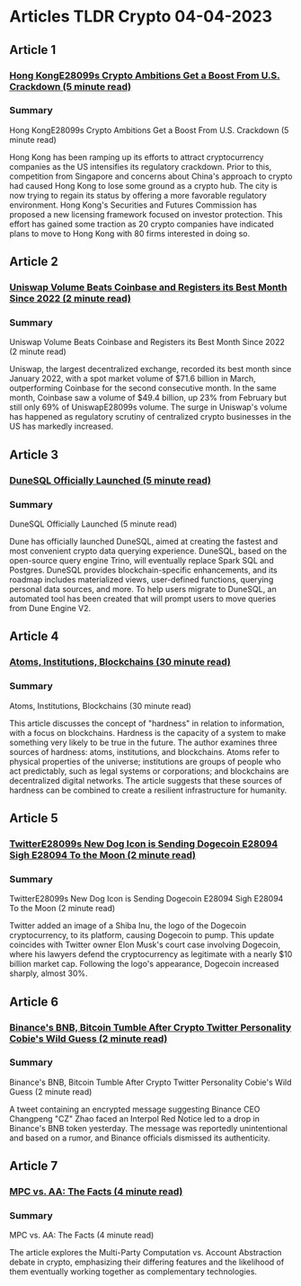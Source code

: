# Articles TLDR Crypto 04-04-2023

## Article 1
### [Hong KongE28099s Crypto Ambitions Get a Boost From U.S. Crackdown (5 minute read)](https://tldr.tech)
### Summary 
 Hong KongE28099s Crypto Ambitions Get a Boost From U.S. Crackdown (5 minute read)

Hong Kong has been ramping up its efforts to attract cryptocurrency companies as the US intensifies its regulatory crackdown. Prior to this, competition from Singapore and concerns about China's approach to crypto had caused Hong Kong to lose some ground as a crypto hub. The city is now trying to regain its status by offering a more favorable regulatory environment. Hong Kong's Securities and Futures Commission has proposed a new licensing framework focused on investor protection. This effort has gained some traction as 20 crypto companies have indicated plans to move to Hong Kong with 80 firms interested in doing so.

## Article 2
### [Uniswap Volume Beats Coinbase and Registers its Best Month Since 2022 (2 minute read)](https://tldr.tech)
### Summary 
 Uniswap Volume Beats Coinbase and Registers its Best Month Since 2022 (2 minute read)

Uniswap, the largest decentralized exchange, recorded its best month since January 2022, with a spot market volume of $71.6 billion in March, outperforming Coinbase for the second consecutive month. In the same month, Coinbase saw a volume of $49.4 billion, up 23% from February but still only 69% of UniswapE28099s volume. The surge in Uniswap's volume has happened as regulatory scrutiny of centralized crypto businesses in the US has markedly increased.

## Article 3
### [DuneSQL Officially Launched (5 minute read)](https://tldr.tech)
### Summary 
 DuneSQL Officially Launched (5 minute read)

Dune has officially launched DuneSQL, aimed at creating the fastest and most convenient crypto data querying experience. DuneSQL, based on the open-source query engine Trino, will eventually replace Spark SQL and Postgres. DuneSQL provides blockchain-specific enhancements, and its roadmap includes materialized views, user-defined functions, querying personal data sources, and more. To help users migrate to DuneSQL, an automated tool has been created that will prompt users to move queries from Dune Engine V2.

## Article 4
### [Atoms, Institutions, Blockchains (30 minute read)](https://tldr.tech)
### Summary 
 <span>Atoms, Institutions, Blockchains (30 minute read)

This article discusses the concept of "hardness" in relation to information, with a focus on blockchains. Hardness is the capacity of a system to make something very likely to be true in the future. The author examines three sources of hardness: atoms, institutions, and blockchains. Atoms refer to physical properties of the universe; institutions are groups of people who act predictably, such as legal systems or corporations; and blockchains are decentralized digital networks. The article suggests that these sources of hardness can be combined to create a resilient infrastructure for humanity.

## Article 5
### [TwitterE28099s New Dog Icon is Sending Dogecoin E28094 Sigh E28094 To the Moon (2 minute read)</strong>](https://tldr.tech)
### Summary 
 TwitterE28099s New Dog Icon is Sending Dogecoin E28094 Sigh E28094 To the Moon (2 minute read)</strong>

Twitter added an image of a Shiba Inu, the logo of the Dogecoin cryptocurrency, to its platform, causing Dogecoin to pump. This update coincides with Twitter owner Elon Musk's court case involving Dogecoin, where his lawyers defend the cryptocurrency as legitimate with a nearly $10 billion market cap. Following the logo's appearance, Dogecoin increased sharply, almost 30%.

## Article 6
### [Binance's BNB, Bitcoin Tumble After Crypto Twitter Personality Cobie's Wild Guess (2 minute read)](https://tldr.tech)
### Summary 
 Binance's BNB, Bitcoin Tumble After Crypto Twitter Personality Cobie's Wild Guess (2 minute read)

A tweet containing an encrypted message suggesting Binance CEO Changpeng "CZ" Zhao faced an Interpol Red Notice led to a drop in Binance's BNB token yesterday. The message was reportedly unintentional and based on a rumor, and Binance officials dismissed its authenticity.

## Article 7
### [MPC vs. AA: The Facts (4 minute read)](https://tldr.tech)
### Summary 
 MPC vs. AA: The Facts (4 minute read)

The article explores the Multi-Party Computation vs. Account Abstraction debate in crypto, emphasizing their differing features and the likelihood of them eventually working together as complementary technologies.

